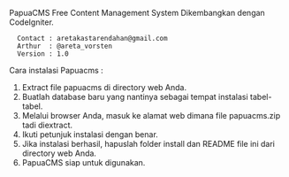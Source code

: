 PapuaCMS
Free Content Management System Dikembangkan dengan CodeIgniter.

	  Contact : aretakastarendahan@gmail.com
	  Arthur  : @areta_vorsten
	  Version : 1.0 

Cara instalasi Papuacms :

   1. Extract file papuacms di directory web Anda.
   2. Buatlah database baru yang nantinya sebagai tempat instalasi tabel-tabel.
   3. Melalui browser Anda, masuk ke alamat web dimana file papuacms.zip tadi diextract.
   4. Ikuti petunjuk instalasi dengan benar.
   5. Jika instalasi berhasil, hapuslah folder install dan README file ini dari directory web Anda.
   6. PapuaCMS siap untuk digunakan.
